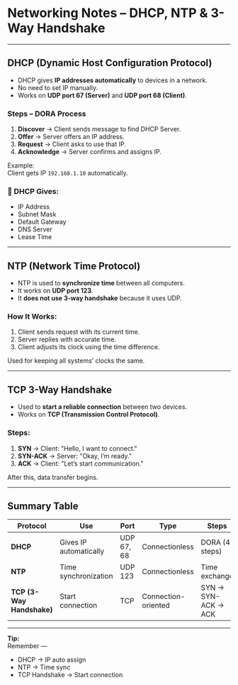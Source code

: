 #  Networking Notes – DHCP, NTP & 3-Way Handshake

---

##  DHCP (Dynamic Host Configuration Protocol)

- DHCP gives **IP addresses automatically** to devices in a network.  
- No need to set IP manually.  
- Works on **UDP port 67 (Server)** and **UDP port 68 (Client)**.

###  Steps – DORA Process

1. **Discover** → Client sends message to find DHCP Server.  
2. **Offer** → Server offers an IP address.  
3. **Request** → Client asks to use that IP.  
4. **Acknowledge** → Server confirms and assigns IP.

Example:  
Client gets IP `192.168.1.10` automatically.

### 🧾 DHCP Gives:
- IP Address  
- Subnet Mask  
- Default Gateway  
- DNS Server  
- Lease Time

---

##  NTP (Network Time Protocol)

- NTP is used to **synchronize time** between all computers.  
- It works on **UDP port 123**.  
- It **does not use 3-way handshake** because it uses UDP.

###  How It Works:
1. Client sends request with its current time.  
2. Server replies with accurate time.  
3. Client adjusts its clock using the time difference.

Used for keeping all systems’ clocks the same.

---

## TCP 3-Way Handshake

- Used to **start a reliable connection** between two devices.  
- Works on **TCP (Transmission Control Protocol)**.

###  Steps:
1. **SYN** → Client: "Hello, I want to connect."  
2. **SYN-ACK** → Server: "Okay, I’m ready."  
3. **ACK** → Client: "Let’s start communication."

After this, data transfer begins.

---

## Summary Table

| Protocol | Use | Port | Type | Steps |
|-----------|-----|------|------|-------|
| **DHCP** | Gives IP automatically | UDP 67, 68 | Connectionless | DORA (4 steps) |
| **NTP** | Time synchronization | UDP 123 | Connectionless | Time exchange |
| **TCP (3-Way Handshake)** | Start connection | TCP | Connection-oriented | SYN → SYN-ACK → ACK |

---

**Tip:**  
Remember —  
- DHCP → IP auto assign  
- NTP → Time sync  
- TCP Handshake → Start connection

